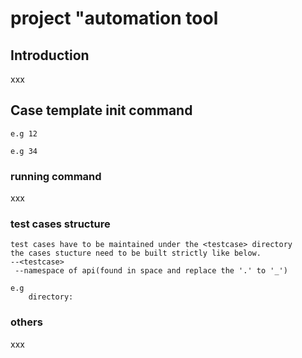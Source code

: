# project "automation tool


## Introduction
xxx

## Case template init command
```
e.g 12
```

```
e.g 34
```

### running command
xxx

### test cases structure
```
test cases have to be maintained under the <testcase> directory
the cases stucture need to be built strictly like below.
--<testcase>
 --namespace of api(found in space and replace the '.' to '_')
```

```
e.g 
    directory:
```

### others
xxx